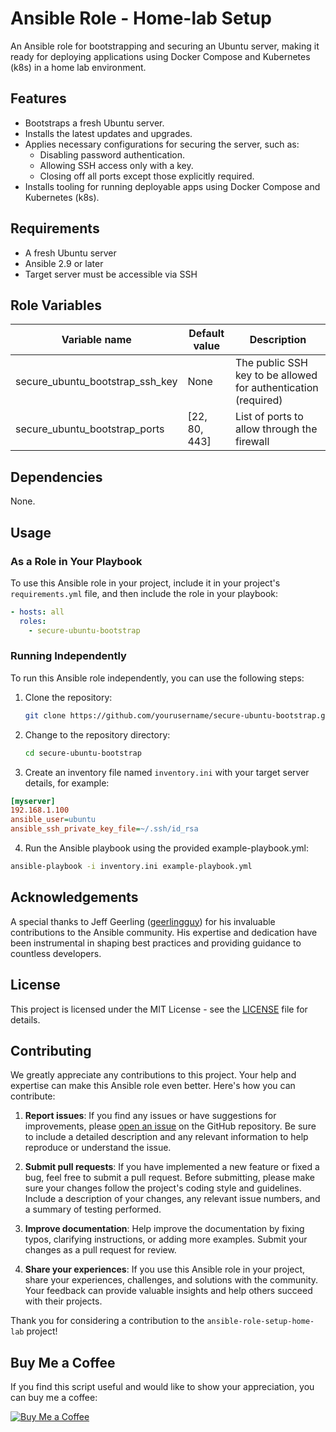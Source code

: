# Ansible Role - Home-lab Setup

An Ansible role for bootstrapping and securing an Ubuntu server, making it ready for deploying applications using Docker Compose and Kubernetes (k8s) in a home lab environment.

## Features

- Bootstraps a fresh Ubuntu server.
- Installs the latest updates and upgrades.
- Applies necessary configurations for securing the server, such as:
    - Disabling password authentication.
    - Allowing SSH access only with a key.
    - Closing off all ports except those explicitly required.
- Installs tooling for running deployable apps using Docker Compose and Kubernetes (k8s).

## Requirements

- A fresh Ubuntu server
- Ansible 2.9 or later
- Target server must be accessible via SSH

## Role Variables

| Variable name                      | Default value | Description                                                      |
|------------------------------------|---------------|------------------------------------------------------------------|
| secure_ubuntu_bootstrap_ssh_key    | None          | The public SSH key to be allowed for authentication (required)   |
| secure_ubuntu_bootstrap_ports      | [22, 80, 443] | List of ports to allow through the firewall                      |

## Dependencies

None.

## Usage

### As a Role in Your Playbook

To use this Ansible role in your project, include it in your project's `requirements.yml` file, and then include the role in your playbook:

```yaml
- hosts: all
  roles:
    - secure-ubuntu-bootstrap
```

### Running Independently

To run this Ansible role independently, you can use the following steps:

1. Clone the repository:

   ```bash
   git clone https://github.com/yourusername/secure-ubuntu-bootstrap.git
   ```
   
2. Change to the repository directory:

   ```bash
   cd secure-ubuntu-bootstrap   
   ```
   
3. Create an inventory file named `inventory.ini` with your target server details, for example:

```ini
[myserver]
192.168.1.100 
ansible_user=ubuntu 
ansible_ssh_private_key_file=~/.ssh/id_rsa
```

4. Run the Ansible playbook using the provided example-playbook.yml:

```bash
ansible-playbook -i inventory.ini example-playbook.yml
```
      
## Acknowledgements

A special thanks to Jeff Geerling ([geerlingguy](https://github.com/geerlingguy)) for his invaluable contributions to the Ansible community. His expertise and dedication have been instrumental in shaping best practices and providing guidance to countless developers.

## License

This project is licensed under the MIT License - see the [LICENSE](LICENSE) file for details.

## Contributing

We greatly appreciate any contributions to this project. Your help and expertise can make this Ansible role even better. Here's how you can contribute:

1. **Report issues**: If you find any issues or have suggestions for improvements, please [open an issue](https://github.com/yourusername/secure-ubuntu-bootstrap/issues) on the GitHub repository. Be sure to include a detailed description and any relevant information to help reproduce or understand the issue.

2. **Submit pull requests**: If you have implemented a new feature or fixed a bug, feel free to submit a pull request. Before submitting, please make sure your changes follow the project's coding style and guidelines. Include a description of your changes, any relevant issue numbers, and a summary of testing performed.

3. **Improve documentation**: Help improve the documentation by fixing typos, clarifying instructions, or adding more examples. Submit your changes as a pull request for review.

4. **Share your experiences**: If you use this Ansible role in your project, share your experiences, challenges, and solutions with the community. Your feedback can provide valuable insights and help others succeed with their projects.

Thank you for considering a contribution to the `ansible-role-setup-home-lab` project!

## Buy Me a Coffee

If you find this script useful and would like to show your appreciation, you can buy me a coffee:

[![Buy Me a Coffee](https://www.buymeacoffee.com/assets/img/custom_images/orange_img.png)](https://www.buymeacoffee.com/zifamathebula)
